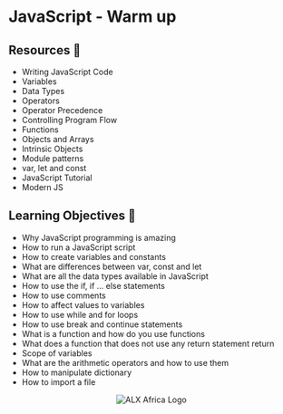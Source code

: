 # JavaScript - Warm up
## Resources :memo:
* Writing JavaScript Code
* Variables
* Data Types
* Operators
* Operator Precedence
* Controlling Program Flow
* Functions
* Objects and Arrays
* Intrinsic Objects
* Module patterns
* var, let and const
* JavaScript Tutorial
* Modern JS
## Learning Objectives :memo:
* Why JavaScript programming is amazing
* How to run a JavaScript script
* How to create variables and constants
* What are differences between var, const and let
* What are all the data types available in JavaScript
* How to use the if, if ... else statements
* How to use comments
* How to affect values to variables
* How to use while and for loops
* How to use break and continue statements
* What is a function and how do you use functions
* What does a function that does not use any return statement return
* Scope of variables
* What are the arithmetic operators and how to use them
* How to manipulate dictionary
* How to import a file

<p align="center">
  <img
   src="https://miro.medium.com/v2/resize:fit:700/1*lX5wiJfKf1_1l8QqyGuaPQ.png"
   alt="ALX Africa Logo"
  >
</p>
